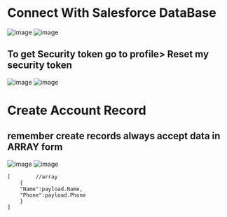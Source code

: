 # Connect With Salesforce DataBase

![image](https://github.com/gauravxlokhande/AllAbout-MuleSoft/assets/119065314/5cd0524c-5e44-4aba-ba29-2cb419c70bd1)
![image](https://github.com/gauravxlokhande/AllAbout-MuleSoft/assets/119065314/269fad86-223f-41d1-9caa-c403e496bc79)

## To get Security token go to profile> Reset my security token
![image](https://github.com/gauravxlokhande/AllAbout-MuleSoft/assets/119065314/3eb17a25-18a6-47b9-a18e-b56dec6cf149)
![image](https://github.com/gauravxlokhande/AllAbout-MuleSoft/assets/119065314/7143d357-8405-45e1-bbe9-30c014359cdf)


# Create Account Record

## remember create records always accept data in ARRAY form 

![image](https://github.com/gauravxlokhande/AllAbout-MuleSoft/assets/119065314/c004f7bd-ac75-4c1e-ab17-8476373b7ee2)
![image](https://github.com/gauravxlokhande/AllAbout-MuleSoft/assets/119065314/c8bdca82-3695-40f0-a530-a37d76b3405a)


```
[        //array
	{
	"Name":payload.Name,
	"Phone":payload.Phone	
	}
]
```

